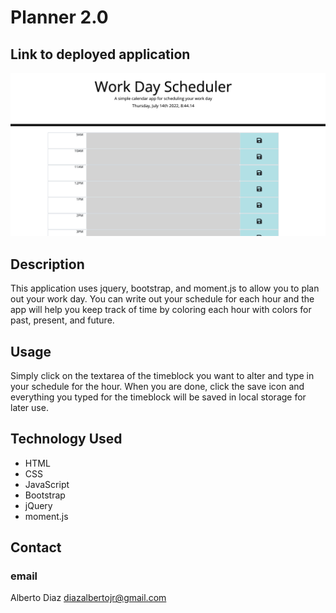 # Planner 2.0
 
## Link to deployed application

![click me](./assets/images/Screen%20Shot%202022-07-14%20at%208.44.15%20PM.png)

## Description 

This application uses jquery, bootstrap, and moment.js to allow you to plan out your work day. You can write out your schedule for each hour and the app will help you keep track of time by coloring each hour with colors for past, present, and future.

## Usage 

Simply click on the textarea of the timeblock you want to alter and type in your schedule for the hour. When you are done, click the save icon and everything you typed for the timeblock will be saved in local storage for later use.

## Technology Used

* HTML
* CSS
* JavaScript
* Bootstrap
* jQuery
* moment.js

## Contact

### email

Alberto Diaz <diazalbertojr@gmail.com>